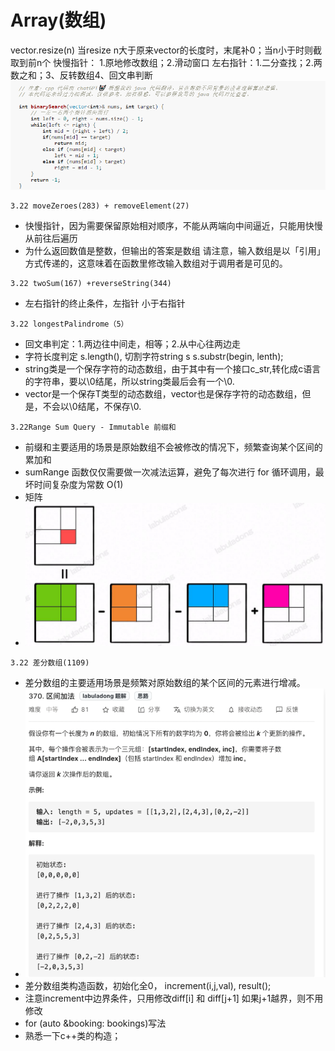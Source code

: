 # Array(数组)

vector.resize(n) 当resize n大于原来vector的长度时，末尾补0；当n小于时则截取到前n个
快慢指针： 1.原地修改数组；2.滑动窗口
左右指针：1.二分查找；2.两数之和；3、反转数组4、回文串判断
![avatar](fig/二分查找.png)
```
3.22 moveZeroes(283) + removeElement(27)
```
* 快慢指针，因为需要保留原始相对顺序，不能从两端向中间逼近，只能用快慢从前往后遍历
* 为什么返回数值是整数，但输出的答案是数组
请注意，输入数组是以「引用」方式传递的，这意味着在函数里修改输入数组对于调用者是可见的。

```
3.22 twoSum(167) +reverseString(344)
```
* 左右指针的终止条件，左指针 小于右指针


```
3.22 longestPalindrome（5）
```
* 回文串判定：1.两边往中间走，相等；2.从中心往两边走
* 字符长度判定 s.length(), 切割字符string s s.substr(begin, lenth);
* string类是一个保存字符的动态数组，由于其中有一个接口c_str,转化成c语言的字符串，要以\0结尾，所以string类最后会有一个\0.
* vector<T>是一个保存T类型的动态数组，vector<char>也是保存字符的动态数组，但是，不会以\0结尾，不保存\0.


```
3.22Range Sum Query - Immutable 前缀和
```
* 前缀和主要适用的场景是原始数组不会被修改的情况下，频繁查询某个区间的累加和
* sumRange 函数仅仅需要做一次减法运算，避免了每次进行 for 循环调用，最坏时间复杂度为常数 O(1)
* 矩阵
* ![avatar](fig/前缀和矩阵.png)

```
3.22 差分数组(1109)
```
* 差分数组的主要适用场景是频繁对原始数组的某个区间的元素进行增减。
* ![avatar](fig/差分数组.png)
* 差分数组类构造函数，初始化全0， increment(i,j,val),  result();
* 注意increment中边界条件，只用修改diff[i] 和 diff[j+1] 如果j+1越界，则不用修改
* for (auto &booking: bookings)写法
* 熟悉一下c++类的构造；